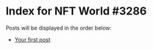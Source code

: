 # Index for NFT World #3286
Posts will be displayed in the order below:

- [Your first post](./001-first.md)

